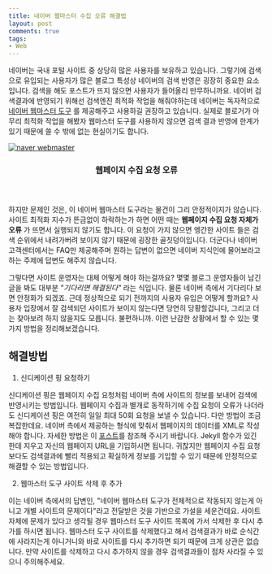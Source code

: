 ```yaml
---
title: 네이버 웹마스터 수집 오류 해결법
layout: post
comments: true
tags:
- Web
---
```

네이버는 국내 포털 사이트 중 상당히 많은 사용자를 보유하고 있습니다. 그렇기에 검색으로 유입되는 사용자가 많은 블로그 특성상 네이버의 검색 반영은 굉장히 중요한 요소입니다. 검색을 해도 포스트가 뜨지 않으면 사용자가 들어올리 만무하니까요. 네이버 검색결과에 반영되기 위해선 검색엔진 최적화 작업을 해줘야하는데 네이버는 독자적으로 [네이버 웹마스터 도구](http://webmastertool.naver.com/board/main.naver) 를 제공해주고 사용하길 권장하고 있습니다. 실제로 블로거가 아무리 최적화 작업을 해봤자 웹마스터 도구를 사용하지 않으면 검색 결과 반영에 한계가 있기 때문에 쓸 수 밖에 없는 현실이기도 합니다.

<div class="row">
<div class="12u 12u$(mobile)">
<div class="item">
<a href="#" class="image fit"><img src="{{ 'assets/images/2018-03-27/1.png' | relative_url }}" alt="naver webmaster"></a>
<header>
<h3>웹페이지 수집 요청 오류</h3>
</header>
</div>
</div>
</div>

하지만 문제인 것은, 이 네이버 웹마스터 도구라는 물건이 그리 안정적이지가 않습니다. 사이트 최적화 지수가 뜬금없이 하락하는가 하면 어떤 때는 **웹페이지 수집 요청 자체가 오류** 가 뜨면서 실행되지 않기도 합니다. 이 요청이 가지 않으면 엥간한 사이트 들은 검색 순위에서 내려가버려 보이지 않기 때문에 굉장한 골칫덩이입니다. 더군다나 네이버 고객센터에서는 FAQ만 제공해주며 원하는 답변이 없으면 네이버 지식인에 물어보라고 하는 주제에 답변도 해주지 않습니다.

그렇다면 사이트 운영자는 대체 어떻게 해야 하는걸까요? 몇몇 블로그 운영자들이 남긴 글을 봐도 대부분 *"기다리면 해결된다"* 라는 식입니다. 물론 네이버 측에서 기다리다 보면 안정화가 되겠죠. 근데 정상적으로 되기 전까지의 사용자 유입은 어떻게 할까요? 사용자 입장에서 잘 검색되던 사이트가 보이지 않는다면 당연히 당황할겁니다, 그리고 더는 찾아보려 하지 않을지도 모릅니다. 불편하니까. 이런 난감한 상황에서 할 수 있는 몇가지 방법을 정리해보겠습니다.  

## 해결방법
1. 신디케이션 핑 요청하기

신디케이션 핑은 웹페이지 수집 요청처럼 네이버 측에 사이트의 정보를 보내어 검색에 반영시키는 방법입니다. 웹페이지 수집과 별개로 동작하기에 수집 요청이 오류가 나더라도 신디케이션 핑은 여전히 일일 최대 50회 요청을 보낼 수 있습니다. 다만 방법이 조금 복잡한데요. 네이버 측에서 제공하는 형식에 맞춰서 웹페이지의 데이터를 XML로 작성해야 합니다. 자세한 방법은 이 [포스트](https://devbobos.github.io/2018/03/22/Jekyll-%EB%84%A4%EC%9D%B4%EB%B2%84-%EC%8B%A0%EB%94%94%EC%BC%80%EC%9D%B4%EC%85%98-%ED%95%91-%EB%B3%B4%EB%82%B4%EA%B8%B0.html)를 참조해 주시기 바랍니다. Jekyll 함수가 있긴 한데 지우고 자신의 웹페이지 URL을 기입하시면 됩니다. 귀찮지만 웹페이지 수집 요청보다도 검색결과에 빨리 적용되고 확실하게 정보를 기입할 수 있기 때문에 안정적으로 해결할 수 있는 방법입니다.

2. 웹마스터 도구 사이트 삭제 후 추가

이는 네이버 측에서의 답변인, "네이버 웹마스터 도구가 전체적으로 작동되지 않는게 아니고 개별 사이트의 문제이다"라고 전달받은 것을 기반으로 가설을 세운건데요. 사이트 자체에 문제가 있다고 생각될 경우 웹마스터 도구 사이트 목록에 가서 삭제한 후 다시 추가를 하시면 됩니다. 웹마스터 도구 사이트를 삭제했다고 해서 검색결과가 바로 순식간에 사라지는게 아니거니와 바로 사이트를 다시 추가하면 되기 때문에 크게 상관은 없습니다. 만약 사이트를 삭제하고 다시 추가하지 않을 경우 검색결과들이 점차 사라질 수 있으니 주의해주세요.

